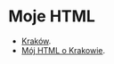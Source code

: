# Moje HTML

* [Kraków](https://github.com/Kotekduzy/WBzylzaliczenie/blob/master/Krakow/README.adoc).
* [Mój HTML o Krakowie](https://KOTEKDUZY.github.io/WBzylzaliczenie/).


